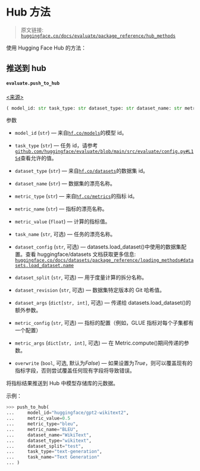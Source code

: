 # Hub 方法

> 原文链接: [`huggingface.co/docs/evaluate/package_reference/hub_methods`](https://huggingface.co/docs/evaluate/package_reference/hub_methods)

使用 Hugging Face Hub 的方法：

## 推送到 hub

#### `evaluate.push_to_hub`

[<来源>](https://github.com/huggingface/evaluate/blob/v0.4.0/src/evaluate/hub.py#L14)

```py
( model_id: str task_type: str dataset_type: str dataset_name: str metric_type: str metric_name: str metric_value: float task_name: str = None dataset_config: str = None dataset_split: str = None dataset_revision: str = None dataset_args: typing.Dict[str, int] = None metric_config: str = None metric_args: typing.Dict[str, int] = None overwrite: bool = False )
```

参数

+   `model_id` (`str`) — 来自[`hf.co/models`](https://hf.co/models)的模型 id。

+   `task_type` (`str`) — 任务 id，请参考[`github.com/huggingface/evaluate/blob/main/src/evaluate/config.py#L154`](https://github.com/huggingface/evaluate/blob/main/src/evaluate/config.py#L154)查看允许的值。

+   `dataset_type` (`str`) — 来自[`hf.co/datasets`](https://hf.co/datasets)的数据集 id。

+   `dataset_name` (`str`) — 数据集的漂亮名称。

+   `metric_type` (`str`) — 来自[`hf.co/metrics`](https://hf.co/metrics)的指标 id。

+   `metric_name` (`str`) — 指标的漂亮名称。

+   `metric_value` (`float`) — 计算的指标值。

+   `task_name` (`str`, 可选) — 任务的漂亮名称。

+   `dataset_config` (`str`, 可选) — datasets.load_dataset()中使用的数据集配置。查看 huggingface/datasets 文档获取更多信息: [`huggingface.co/docs/datasets/package_reference/loading_methods#datasets.load_dataset.name`](https://huggingface.co/docs/datasets/package_reference/loading_methods#datasets.load_dataset.name)

+   `dataset_split` (`str`, 可选) — 用于度量计算的拆分名称。

+   `dataset_revision` (`str`, 可选) — 数据集特定版本的 Git 哈希值。

+   `dataset_args` (`dict[str, int]`, 可选) — 传递给 datasets.load_dataset()的额外参数。

+   `metric_config` (`str`, 可选) — 指标的配置（例如，GLUE 指标对每个子集都有一个配置）

+   `metric_args` (`dict[str, int]`, 可选) — 在 Metric.compute()期间传递的参数。

+   `overwrite` (`bool`, 可选, 默认为*False*) — 如果设置为*True*，则可以覆盖现有的指标字段，否则尝试覆盖任何现有字段将导致错误。

将指标结果推送到 Hub 中模型存储库的元数据。

示例：

```py
>>> push_to_hub(
...     model_id="huggingface/gpt2-wikitext2",
...     metric_value=0.5
...     metric_type="bleu",
...     metric_name="BLEU",
...     dataset_name="WikiText",
...     dataset_type="wikitext",
...     dataset_split="test",
...     task_type="text-generation",
...     task_name="Text Generation"
... )
```
